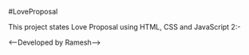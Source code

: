 #LoveProposal

This project states Love Proposal using HTML, CSS and JavaScript 2:-

<--Developed by Ramesh-->
